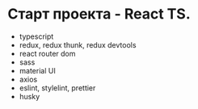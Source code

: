 # Старт проекта - React TS.

- typescript
- redux, redux thunk, redux devtools
- react router dom
- sass
- material UI
- axios
- eslint, stylelint, prettier
- husky
